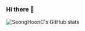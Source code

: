 ### Hi there 👋

<!--
**SeongHoonC/SeongHoonC** is a ✨ _special_ ✨ repository because its `README.md` (this file) appears on your GitHub profile.

Here are some ideas to get you started:
-->
![SeongHoonC's GitHub stats](https://github-readme-stats.vercel.app/api?username=SeongHoonC&show_icons=true&theme=tokyonight)
